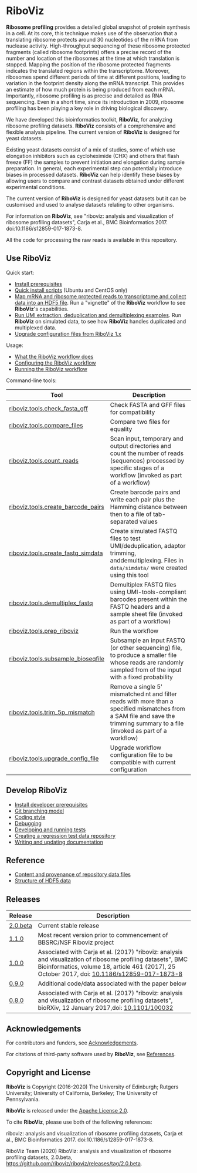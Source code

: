 # RiboViz

**Ribosome profiling** provides a detailed global snapshot of protein synthesis in a cell.  At its core, this technique makes use of the observation that a translating ribosome protects around 30 nucleotides of the mRNA from nuclease activity.  High-throughput sequencing of these ribosome protected fragments (called ribosome footprints) offers a precise record of the number and location of the ribosomes at the time at which translation is stopped. Mapping the position of the ribosome protected fragments indicates the translated regions within the transcriptome.  Moreover, ribosomes spend different periods of time at different positions, leading to variation in the footprint density along the mRNA transcript. This provides an estimate of how much protein is being produced from each mRNA. Importantly, ribosome profiling is as precise and detailed as RNA sequencing. Even in a short time, since its introduction in 2009, ribosome profiling has been playing a key role in driving biological discovery.

We have developed this bioinformatics toolkit, **RiboViz**, for analyzing ribosome profiling datasets. **RiboViz** consists of a comprehensive and flexible analysis pipeline. The current version of **RiboViz** is designed for yeast datasets.

Existing yeast datasets consist of a mix of studies, some of which use elongation inhibitors such as cycloheximide (CHX) and others that flash freeze (FF) the samples to prevent initiation and elongation during sample preparation. In general, each experimental step can potentially introduce biases in processed datasets. **RiboViz** can help identify these biases by allowing users to compare and contrast datasets obtained under different experimental conditions.

The current version of **RiboViz** is designed for yeast datasets but it can be customised and used to analyse datasets relating to other organisms.

For information on **RiboViz**, see "riboviz: analysis and visualization of ribosome profiling datasets", Carja et al., BMC Bioinformatics 2017. doi:10.1186/s12859-017-1873-8.

All the code for processing the raw reads is available in this repository.

## Use RiboViz

Quick start:

* [Install prerequisites](./docs/user/install.md)
* [Quick install scripts](./docs/user/quick-install.md) (Ubuntu and CentOS only)
* [Map mRNA and ribosome protected reads to transcriptome and collect data into an HDF5 file](./docs/user/run-vignette.md). Run a "vignette" of the **RiboViz** workflow to see **RiboViz**'s capabilities.
* [Run UMI extraction, deduplication and demultiplexing examples](./docs/user/run-dedup-demultiplex-examples.md). Run **RiboViz** on simulated data, to see how **RiboViz** handles duplicated and multiplexed data.
* [Upgrade configuration files from RiboViz 1.x](./docs/user/upgrade-1x.md)

Usage:

* [What the RiboViz workflow does](./docs/user/prep-riboviz-operation.md)
* [Configuring the RiboViz workflow](./docs/user/prep-riboviz-config.md)
* [Running the RiboViz workflow](./docs/user/prep-riboviz-running.md)

Command-line tools:

| Tool | Description |
| ---- | ----------- |
| [riboviz.tools.check_fasta_gff](./riboviz/tools/check_fasta_gff.py) | Check FASTA and GFF files for compatibility |
| [riboviz.tools.compare_files](./riboviz/tools/compare_files.py) | Compare two files for equality |
| [riboviz.tools.count_reads](./riboviz/tools/count_reads.py) | Scan input, temporary and output directories and count the number of reads (sequences) processed by specific stages of a workflow (invoked as part of a workflow) |
| [riboviz.tools.create_barcode_pairs](./riboviz/tools/create_barcode_pairs.py) | Create barcode pairs and write each pair plus the Hamming distance between then to a file of tab-separated values |
| [riboviz.tools.create_fastq_simdata](./riboviz/tools/create_fastq_simdata.py) | Create simulated FASTQ files to test UMI/deduplication, adaptor trimming, anddemultiplexing. Files in `data/simdata/` were created using this tool |
| [riboviz.tools.demultiplex_fastq](./riboviz/tools/demultiplex_fastq.py) | Demultiplex FASTQ files using UMI-tools-compliant barcodes present within the FASTQ headers and a sample sheet file (invoked as part of a workflow) |
| [riboviz.tools.prep_riboviz](./riboviz/tools/prep_riboviz.py) | Run the workflow |
| [riboviz.tools.subsample_bioseqfile](./riboviz/tools/subsample_bioseqfile.py) | Subsample an input FASTQ (or other sequencing) file, to produce a smaller file whose reads are randomly sampled from of the input with a fixed probability |
| [riboviz.tools.trim_5p_mismatch](./riboviz/tools/trim_5p_mismatch.py) | Remove a single 5' mismatched nt and filter reads with more than a specified mismatches from a SAM file and save the trimming summary to a file (invoked as part of a workflow) |
| [riboviz.tools.upgrade_config_file](./riboviz/tools/upgrade_config_file.py) | Upgrade workflow configuration file to be compatible with current configuration |

## Develop RiboViz

* [Install developer prerequisites](./docs/developer/install.md)
* [Git branching model](./docs/developer/git-branching-model.md)
* [Coding style](./docs/developer/coding-style.md)
* [Debugging](./docs/developer/debugging.md)
* [Developing and running tests](./docs/developer/testing.md)
* [Creating a regression test data repository](./docs/developer/create-test-data-repository.md)
* [Writing and updating documentation](./docs/developer/documentation.md)

## Reference

* [Content and provenance of repository data files](./docs/reference/data.md)
* [Structure of HDF5 data](./docs/reference/hdf5-data.md)

## Releases

| Release | Description |
| ------- | ----------- |
| [2.0.beta](https://github.com/riboviz/riboviz/releases/tag/2.0.beta) | Current stable release |
| [1.1.0](https://github.com/riboviz/riboviz/releases/tag/1.1.0) | Most recent version prior to commencement of BBSRC/NSF Riboviz project |
| [1.0.0](https://github.com/riboviz/riboviz/releases/tag/1.0.0) | Associated with Carja et al. (2017) "riboviz: analysis and visualization of ribosome profiling datasets", BMC Bioinformatics, volume 18, article 461 (2017), 25 October 2017, doi: [10.1186/s12859-017-1873-8](https://doi.org/10.1186/s12859-017-1873-8) |
| [0.9.0](https://github.com/riboviz/riboviz/releases/tag/0.9.0) | Additional code/data associated with the paper below |
| [0.8.0](https://github.com/riboviz/riboviz/releases/tag/0.8.0) | Associated with Carja et al. (2017) "riboviz: analysis and visualization of ribosome profiling datasets", bioRXiv, 12 January 2017,doi: [10.1101/100032](https://doi.org/10.1101/100032) |

## Acknowledgements

For contributors and funders, see [Acknowledgements](./docs/acks.md).

For citations of third-party software used by **RiboViz**, see [References](./docs/reference/references.md).

## Copyright and License

**RiboViz** is Copyright (2016-2020) The University of Edinburgh; Rutgers University; University of California, Berkeley; The University of Pennsylvania.

**RiboViz** is released under the [Apache License 2.0](./LICENSE).

To cite **RiboViz**, please use both of the following references:

riboviz: analysis and visualization of ribosome profiling datasets, Carja et al., BMC Bioinformatics 2017. doi:10.1186/s12859-017-1873-8.

RiboViz Team (2020) RiboViz: analysis and visualization of ribosome profiling datasets, 2.0.beta, https://github.com/riboviz/riboviz/releases/tag/2.0.beta.
